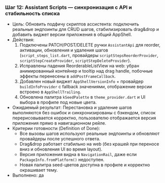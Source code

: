 ### Шаг 12: Assistant Scripts — синхронизация с API и стабильность списка
- Цель: 
  Обновить подфичу скриптов ассистента: подключить реальные эндпоинты для CRUD шагов, стабилизировать drag&drop и добавить виджет версии приложения в общий AppShell.
- Действия: 
  1. Подключены PATCH/POST/DELETE ручки `AssistantApi` для reorder, активации, обновления и удаления шагов (`script_steps_list.dart`, провайдеры `scriptStepsReorderProvider`, `scriptStepCreateProvider`, `scriptStepDeleteProvider`).
  2. Исправлены падения ReorderableListView на web: убран анимированный контейнер и tooltip над drag handle, побочные эффекты перенесены в `addPostFrameCallback`.
  3. Добавлен новый виджет `AppShellVersionInfo` + провайдер `buildInfoProvider` с fallback значениями, отображение версии встроено в `AppShellTrailing`.
  4. Обновлена палитра `kSeedPalette` в `theme_provider.dart` и UI выбора в профиле под новые цвета.
- Ожидаемый результат: 
  Перестановка и удаление шагов выполняются без ошибок и синхронизированы с бэкендом, список перерисовывается корректно, пользователю отображается версия приложения прямо в навигационном рейле.
- Критерии готовности (Definition of Done):  
  - Все вызовы шагов используют реальные эндпоинты и обновляют провайдеры после успешного ответа.
  - Drag&drop работает стабильно на web (без крашей при переносе вниз и обновления UI во время layout).
  - Версия приложения видна в `NavigationRail`, даже если `PackageInfo.fromPlatform()` недоступен.
  - Новая палитра seed-цветов доступна в профиле и корректно окрашивает тему.
- Выполнено: да
